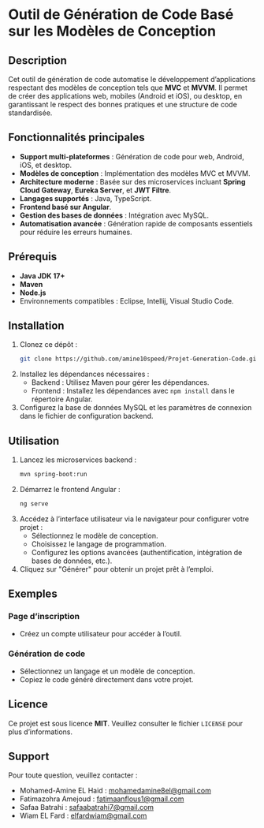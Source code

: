# Outil de Génération de Code Basé sur les Modèles de Conception

## Description
Cet outil de génération de code automatise le développement d’applications respectant des modèles de conception tels que **MVC** et **MVVM**. Il permet de créer des applications web, mobiles (Android et iOS), ou desktop, en garantissant le respect des bonnes pratiques et une structure de code standardisée.

## Fonctionnalités principales
- **Support multi-plateformes** : Génération de code pour web, Android, iOS, et desktop.
- **Modèles de conception** : Implémentation des modèles MVC et MVVM.
- **Architecture moderne** : Basée sur des microservices incluant **Spring Cloud Gateway**, **Eureka Server**, et **JWT Filtre**.
- **Langages supportés** : Java, TypeScript.
- **Frontend basé sur Angular**.
- **Gestion des bases de données** : Intégration avec MySQL.
- **Automatisation avancée** : Génération rapide de composants essentiels pour réduire les erreurs humaines.

## Prérequis
- **Java JDK 17+**
- **Maven**
- **Node.js**
- Environnements compatibles : Eclipse, Intellij, Visual Studio Code.

## Installation
1. Clonez ce dépôt :
   ```bash
   git clone https://github.com/amine10speed/Projet-Generation-Code.git
   ```
2. Installez les dépendances nécessaires :
   - Backend : Utilisez Maven pour gérer les dépendances.
   - Frontend : Installez les dépendances avec `npm install` dans le répertoire Angular.
3. Configurez la base de données MySQL et les paramètres de connexion dans le fichier de configuration backend.

## Utilisation
1. Lancez les microservices backend :
   ```bash
   mvn spring-boot:run
   ```
2. Démarrez le frontend Angular :
   ```bash
   ng serve
   ```
3. Accédez à l’interface utilisateur via le navigateur pour configurer votre projet :
   - Sélectionnez le modèle de conception.
   - Choisissez le langage de programmation.
   - Configurez les options avancées (authentification, intégration de bases de données, etc.).
4. Cliquez sur "Générer" pour obtenir un projet prêt à l’emploi.

## Exemples
### Page d’inscription
- Créez un compte utilisateur pour accéder à l’outil.

### Génération de code
- Sélectionnez un langage et un modèle de conception.
- Copiez le code généré directement dans votre projet.


## Licence
Ce projet est sous licence **MIT**. Veuillez consulter le fichier `LICENSE` pour plus d’informations.

## Support
Pour toute question, veuillez contacter : 
- Mohamed-Amine EL Haid : [mohamedamine8el@gmail.com](mailto:mohamedamine8el@gmail.com)
- Fatimazohra Amejoud : [fatimaanflous1@gmail.com](mailto:fatimaanflous1@gmail.com)
- Safaa Batrahi : [safaabatrahi7@gmail.com](mailto:safaabatrahi7@gmail.com)
- Wiam EL Fard : [elfardwiam@gmail.com](mailto:elfardwiam@gmail.com)
